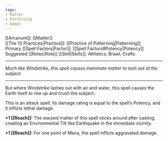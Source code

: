 ```yaml
---
tags:
- Matter
- Patterning
- Adept
---
```


[[Arcanum]]: [[Matter]]\
[[The 13 Practices|Practice]]: [[Practice of Patterning|Patterning]]\
Primary [[Spell Factors|Factor]]: [[Spell Factors#Potency|Potency]]\
Suggested [[Rotes|Rote]] [[Skill|Skills]]: Athletics, Brawl, Crafts

---

_Much like Windstrike, this spell causes inanimate matter to lash out at the subject._

---

But where Windstrike lashes out with air and water, this spell causes the Earth itself to rise up and crush the subject.

This is an attack spell; its damage rating is equal to the spell’s Potency, and it inflicts lethal damage.

**+1 [[Reach]]:** The warped matter of this spell sticks around after casting, creating an Environmental Tilt like Earthquake in the immediate vicinity.

**+1 [[Reach]]:** For one point of Mana, the spell inflicts aggravated damage.